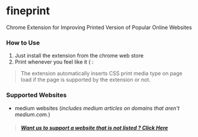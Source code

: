 # fineprint
Chrome Extension for Improving Printed Version of Popular Online Websites

### How to Use

1. Just install the extension from the chrome web store
2. Print whenever you feel like it ( :

> The extension automatically inserts CSS print media type on page load if the page is supported by the extension or not.

### Supported Websites

- medium websites (_includes medium articles on domains that aren't medium.com._)

> ##### [Want us to support a website that is not listed ? Click Here](https://github.com/nizarmah/fineprint/issues/new?assignees=&labels=website+request&template=new-website-support-request.md&title=)
